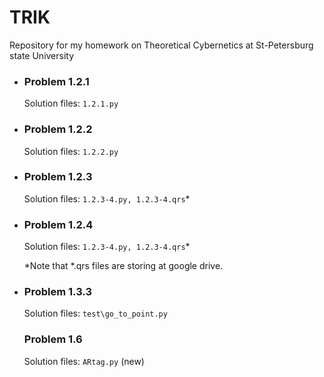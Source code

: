# TRIK
Repository for my homework on Theoretical Cybernetics at St-Petersburg state University


- ### Problem 1.2.1

  Solution files: ```1.2.1.py```

- ### Problem 1.2.2

  Solution files: ```1.2.2.py```

- ### Problem 1.2.3

  Solution files: ```1.2.3-4.py, 1.2.3-4.qrs```*
  
  
- ### Problem 1.2.4

  Solution files: ```1.2.3-4.py, 1.2.3-4.qrs```*
  
  *Note that *.qrs files are storing at google drive.

- ### Problem 1.3.3

  Solution files: ```test\go_to_point.py```
  
  ### Problem 1.6
  
  Solution files: ```ARtag.py``` (new)
